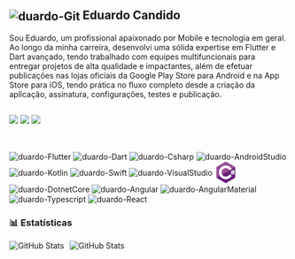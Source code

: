 ## <img align="center" alt="duardo-Git" height="24" width="24" src="https://cdn.jsdelivr.net/gh/devicons/devicon@latest/icons/git/git-original.svg"> Eduardo Candido

Sou Eduardo, um profissional apaixonado por Mobile e tecnologia em geral. Ao longo da minha carreira, desenvolvi uma sólida expertise em Flutter e Dart avançado, tendo trabalhado com equipes multifuncionais para entregar projetos de alta qualidade e impactantes, além de efetuar publicações nas lojas oficiais da Google Play Store para Android e na App Store para iOS, tendo prática no fluxo completo desde a criação da aplicação, assinatura, configurações, testes e publicação.
##
 
<div> 
  <a href="https://instagram.com/duardogomes" target="_blank"><img src="https://img.shields.io/badge/-Instagram-%23E4405F?style=for-the-badge&logo=instagram&logoColor=white" target="_blank"></a>
 	<a href="https://www.twitch.tv/barduardo" target="_blank"><img src="https://img.shields.io/badge/Twitch-9146FF?style=for-the-badge&logo=twitch&logoColor=white" target="_blank"></a>
  <a href="https://www.linkedin.com/in/eduardogcandido/" target="_blank"><img src="https://img.shields.io/badge/-LinkedIn-%230077B5?style=for-the-badge&logo=linkedin&logoColor=white" target="_blank"></a> 
</div>

##
<div style="display: inline_block"><br>
  <img align="center" alt="duardo-Flutter" height="40" width="40" src="https://cdn.jsdelivr.net/gh/devicons/devicon@latest/icons/flutter/flutter-original.svg">
  <img align="center" alt="duardo-Dart" height="40" width="40" src="https://cdn.jsdelivr.net/gh/devicons/devicon@latest/icons/dart/dart-original.svg">
  <img align="center" alt="duardo-Csharp" height="40" width="40" src="https://cdn.jsdelivr.net/gh/devicons/devicon@latest/icons/csharp/csharp-original.svg">
  <img align="center" alt="duardo-AndroidStudio" height="40" width="40" src="https://cdn.jsdelivr.net/gh/devicons/devicon@latest/icons/androidstudio/androidstudio-original.svg">
  <img align="center" alt="duardo-Kotlin" height="40" width="40" src="https://cdn.jsdelivr.net/gh/devicons/devicon@latest/icons/kotlin/kotlin-original.svg">
  <img align="center" alt="duardo-Swift" height="40" width="40" src="https://cdn.jsdelivr.net/gh/devicons/devicon@latest/icons/swift/swift-original.svg">
  <img align="center" alt="duardo-VisualStudio" height="40" width="40" src="https://cdn.jsdelivr.net/gh/devicons/devicon@latest/icons/visualstudio/visualstudio-original.svg">
  <img align="center" alt="duardo-Csharp" height="40" width="40" src="https://raw.githubusercontent.com/devicons/devicon/master/icons/csharp/csharp-original.svg">
  <img align="center" alt="duardo-DotnetCore" height="40" width="40" src="https://cdn.jsdelivr.net/gh/devicons/devicon@latest/icons/dotnetcore/dotnetcore-original.svg">
  <img align="center" alt="duardo-Angular" height="40" width="40" src="https://cdn.jsdelivr.net/gh/devicons/devicon@latest/icons/angular/angular-original.svg">
  <img align="center" alt="duardo-AngularMaterial" height="40" width="40" src="https://cdn.jsdelivr.net/gh/devicons/devicon@latest/icons/angularmaterial/angularmaterial-original.svg">
  <img align="center" alt="duardo-Typescript" height="40" width="40" src="https://cdn.jsdelivr.net/gh/devicons/devicon@latest/icons/typescript/typescript-original.svg">
  <img align="center" alt="duardo-React" height="40" width="40" src="https://cdn.jsdelivr.net/gh/devicons/devicon@latest/icons/react/react-original.svg">

</div>

### 📊 Estatísticas

<p>
  <img 
    align="left" 
    alt="GitHub Stats" 
    height="150" 
    style="padding-right: 10px;" 
    src="https://github-readme-stats.vercel.app/api?username=duardogcandido&show_icons=true&rank_icon=github&theme=algolia&include_all_commits=true&locale=pt-br" 
  />

<img 
      align="left" 
      alt="GitHub Stats" 
      height="150"
      src="https://github-readme-stats.vercel.app/api/top-langs/?username=duardogcandido&theme=algolia&hide_progress=true&custom_title=Tecnologias&langs_count=8" 
  />

</p>
